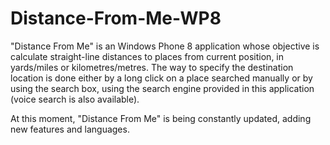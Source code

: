 Distance-From-Me-WP8
================

"Distance From Me" is an Windows Phone 8 application whose objective is calculate straight-line distances to places from current position, in yards/miles or kilometres/metres. The way to specify the destination location is done either by a long click on a place searched manually or by using the search box, using the search engine provided in this application (voice search is also available).

At this moment, "Distance From Me" is being constantly updated, adding new features and languages.
